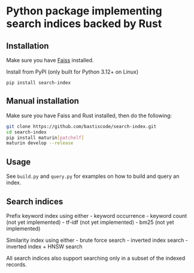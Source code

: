 # Python package implementing search indices backed by Rust

## Installation

Make sure you have
[Faiss](https://github.com/facebookresearch/faiss/blob/main/INSTALL.md)
installed.

Install from PyPI (only built for Python 3.12+ on Linux)

```
pip install search-index
```

## Manual installation

Make sure you have Faiss and Rust installed, then do the following:

```bash
git clone https://github.com/bastiscode/search-index.git
cd search-index
pip install maturin[patchelf]
maturin develop --release
```

## Usage

See `build.py` and `query.py` for examples on how to build and query an index.

## Search indices

Prefix keyword index using either
    - keyword occurrence
    - keyword count (not yet implemented)
    - tf-idf (not yet implemented)
    - bm25 (not yet implemented)

Similarity index using either
    - brute force search
    - inverted index search
    - inverted index + HNSW search

All search indices also support searching only in a subset of the indexed records.
